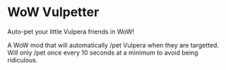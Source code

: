 # WoW Vulpetter

Auto-pet your little Vulpera friends in WoW!

A WoW mod that will automatically /pet Vulpera when they are targetted. Will only /pet once every 10 seconds at a minimum to avoid being ridiculous.
